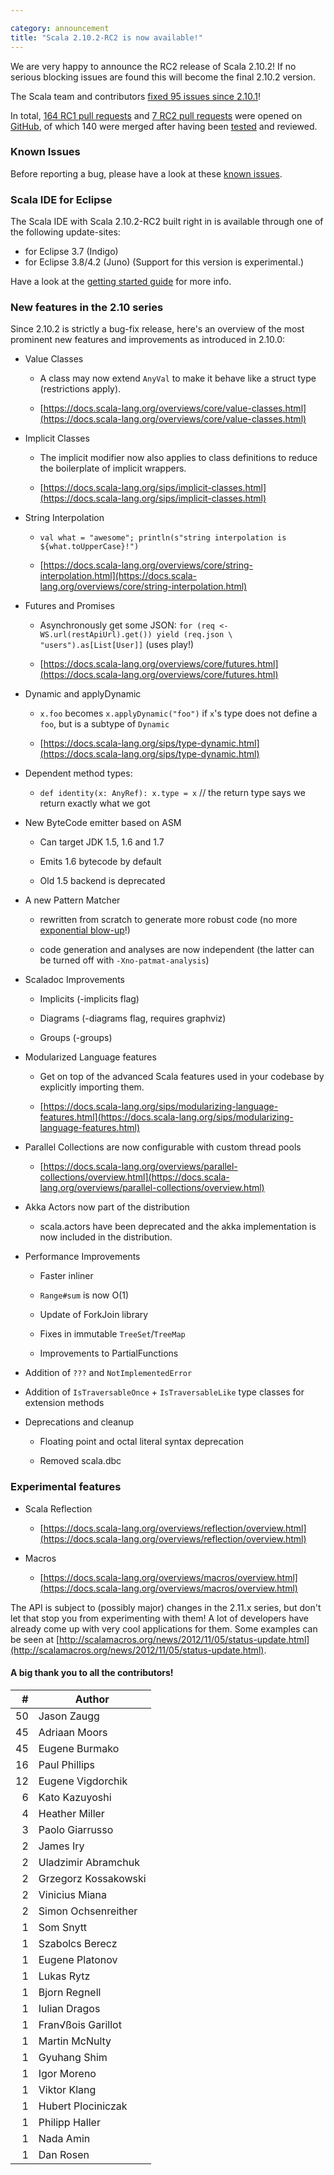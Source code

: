 ```yaml
---

category: announcement
title: "Scala 2.10.2-RC2 is now available!"
---
```

We are very happy to announce the RC2 release of Scala 2.10.2! If no serious blocking issues are found this will become the final 2.10.2 version.

The Scala team and contributors [fixed 95 issues since 2.10.1](https://issues.scala-lang.org/secure/IssueNavigator.jspa?mode=hide&requestId=12206)!

In total, [164 RC1 pull requests](https://github.com/scala/scala/issues?milestone=12&state=closed) and [7 RC2 pull requests](https://github.com/scala/scala/issues?milestone=13&state=closed) were opened on [GitHub](https://github.com/scala/scala), of which 140 were merged after having been [tested](https://github.com/typesafehub/ghpullrequest-validator) and reviewed.

<!--break-->

### Known Issues
Before reporting a bug, please have a look at these [known issues](https://issues.scala-lang.org/secure/IssueNavigator.jspa?mode=hide&requestId=12207).

### Scala IDE for Eclipse
The Scala IDE with Scala 2.10.2-RC2 built right in is available through one of the following update-sites:

* for Eclipse 3.7 (Indigo)
* for Eclipse 3.8/4.2 (Juno) (Support for this version is experimental.)

Have a look at the [getting started guide](http://scala-ide.org/docs/user/gettingstarted.html) for more info.

### New features in the 2.10 series
Since 2.10.2 is strictly a bug-fix release, here's an overview of the most prominent new features and improvements as introduced in 2.10.0:

* Value Classes

    * A class may now extend `AnyVal` to make it behave like a struct type (restrictions apply).

    * [https://docs.scala-lang.org/overviews/core/value-classes.html](https://docs.scala-lang.org/overviews/core/value-classes.html)
* Implicit Classes

    * The implicit modifier now also applies to class definitions to reduce the boilerplate of implicit wrappers.

    * [https://docs.scala-lang.org/sips/implicit-classes.html](https://docs.scala-lang.org/sips/implicit-classes.html)
* String Interpolation

    * `val what = "awesome"; println(s"string interpolation is ${what.toUpperCase}!")`

    * [https://docs.scala-lang.org/overviews/core/string-interpolation.html](https://docs.scala-lang.org/overviews/core/string-interpolation.html)
* Futures and Promises

    * Asynchronously get some JSON: `for (req <- WS.url(restApiUrl).get()) yield (req.json \ "users").as[List[User]]` (uses play!)

    * [https://docs.scala-lang.org/overviews/core/futures.html](https://docs.scala-lang.org/overviews/core/futures.html)
* Dynamic and applyDynamic

    * `x.foo` becomes `x.applyDynamic("foo")` if `x`'s type does not define a `foo`, but is a subtype of `Dynamic`

    * [https://docs.scala-lang.org/sips/type-dynamic.html](https://docs.scala-lang.org/sips/type-dynamic.html)
* Dependent method types:

    * `def identity(x: AnyRef): x.type = x` // the return type says we return exactly what we got
* New ByteCode emitter based on ASM

    * Can target JDK 1.5, 1.6 and 1.7

    * Emits 1.6 bytecode by default

    * Old 1.5 backend is deprecated
* A new Pattern Matcher

    * rewritten from scratch to generate more robust code (no more [exponential blow-up](https://issues.scala-lang.org/browse/SI-1133)!)

    * code generation and analyses are now independent (the latter can be turned off with `-Xno-patmat-analysis`)
* Scaladoc Improvements

    * Implicits (-implicits flag)

    * Diagrams (-diagrams flag, requires graphviz)

    * Groups (-groups)
* Modularized Language features

    * Get on top of the advanced Scala features used in your codebase by explicitly importing them.

    * [https://docs.scala-lang.org/sips/modularizing-language-features.html](https://docs.scala-lang.org/sips/modularizing-language-features.html)
* Parallel Collections are now configurable with custom thread pools

    * [https://docs.scala-lang.org/overviews/parallel-collections/overview.html](https://docs.scala-lang.org/overviews/parallel-collections/overview.html)
* Akka Actors now part of the distribution

    * scala.actors have been deprecated and the akka implementation is now included in the distribution.
* Performance Improvements

    * Faster inliner

    * `Range#sum` is now O(1)

    * Update of ForkJoin library

    * Fixes in immutable `TreeSet`/`TreeMap`

    * Improvements to PartialFunctions
* Addition of `???` and `NotImplementedError`
* Addition of `IsTraversableOnce` + `IsTraversableLike` type classes for extension methods
* Deprecations and cleanup

    * Floating point and octal literal syntax deprecation

    * Removed scala.dbc

### Experimental features

* Scala Reflection

    * [https://docs.scala-lang.org/overviews/reflection/overview.html](https://docs.scala-lang.org/overviews/reflection/overview.html)
* Macros

    * [https://docs.scala-lang.org/overviews/macros/overview.html](https://docs.scala-lang.org/overviews/macros/overview.html)

The API is subject to (possibly major) changes in the 2.11.x series, but don't let that stop you from experimenting with them!
A lot of developers have already come up with very cool applications for them.
Some examples can be seen at [http://scalamacros.org/news/2012/11/05/status-update.html](http://scalamacros.org/news/2012/11/05/status-update.html).


#### A big thank you to all the contributors!

\# | Author
---: | ---
50 | <notextile>Jason Zaugg</notextile>
45 | <notextile>Adriaan Moors</notextile>
45 | <notextile>Eugene Burmako</notextile>
16 | <notextile>Paul Phillips</notextile>
12 | <notextile>Eugene Vigdorchik</notextile>
6 | <notextile>Kato Kazuyoshi</notextile>
4 | <notextile>Heather Miller</notextile>
3 | <notextile>Paolo Giarrusso</notextile>
2 | <notextile>James Iry</notextile>
2 | <notextile>Uladzimir Abramchuk</notextile>
2 | <notextile>Grzegorz Kossakowski</notextile>
2 | <notextile>Vinicius Miana</notextile>
2 | <notextile>Simon Ochsenreither</notextile>
1 | <notextile>Som Snytt</notextile>
1 | <notextile>Szabolcs Berecz</notextile>
1 | <notextile>Eugene Platonov</notextile>
1 | <notextile>Lukas Rytz</notextile>
1 | <notextile>Bjorn Regnell</notextile>
1 | <notextile>Iulian Dragos</notextile>
1 | <notextile>Fran&radic;&szlig;ois Garillot</notextile>
1 | <notextile>Martin McNulty</notextile>
1 | <notextile>Gyuhang Shim</notextile>
1 | <notextile>Igor Moreno</notextile>
1 | <notextile>Viktor Klang</notextile>
1 | <notextile>Hubert Plociniczak</notextile>
1 | <notextile>Philipp Haller</notextile>
1 | <notextile>Nada Amin</notextile>
1 | <notextile>Dan Rosen</notextile>
